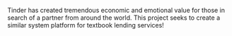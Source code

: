 Tinder has created tremendous economic and emotional value for those in search of a partner from around the world. This project seeks to create a similar system platform for textbook lending services! 
